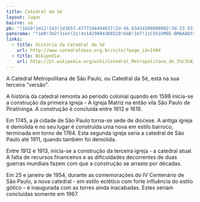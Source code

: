 ```yaml
---
title: Catedral da Sé
layout: lugar
bairro: se
pb: "!1m18!1m12!1m3!1d3657.4777246494637!2d-46.63434300000002!3d-23.551279999999995!2m3!1f0!2f0!3f0!3m2!1i1024!2i768!4f13.1!3m3!1m2!1s0x94ce59abb2b2eef1%3A0xfdb32e67a44103f5!2sS%C3%A3o+Paulo+Cathedral!5e0!3m2!1sen!2sbr!4v1427341177272"
panorama: "!1m0!3m2!1sen!2s!4v1429044388528!6m8!1m7!1sC5h1hM9E-BMAAAQYanwSeQ!2m2!1d-23.550152!2d-46.633822!3f210.27365372431373!4f11.909216530035764!5f0.7820865974627469"
links: 
  - title: História da Catedral da Sé
    url: http://www.catedraldase.org.br/site/?page_id=1404
  - title: Wikipedia
    url: http://pt.wikipedia.org/wiki/Catedral_Metropolitana_de_S%C3%A3o_Paulo
---
```

A Catedral Metropolitana de São Paulo, ou Catedral da Sé, está na sua terceira "versão".

A história da catedral remonta ao período colonial quando em 1598 inicia-se a construção da primeira igreja - A Igreja Matriz na então vila São Paulo de Piratininga. A construção é concluída entre 1612 e 1616.

Em 1745, a já cidade de São Paulo torna-se sede de diocese. A antiga igreja é demolida e no seu lugar é construída uma nova em estilo barroco, terminada em torno de 1764. Esta segunda igreja seria a catedral de São Paulo até 1911, quando também foi demolida.

Entre 1912 e 1913, inicia-se a construção da terceira igreja - a catedral atual. A falta de recursos financeiros e as dificuldades decorrentes de duas guerras mundiais fazem com que a construção se arraste por décadas.

Em 25 e janeiro de 1954, durante as comemorações do IV Centenário de São Paulo, a nova catedral - em estilo eclético com forte influência do estilo gótico - é inaugurada com as torres ainda inacabadas. Estes seriam concluídas somente em 1967.